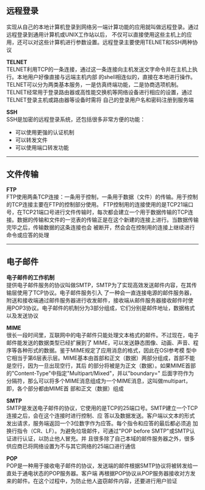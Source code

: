 ## 远程登录
实现从自己的本地计算机登录到网络另一端计算功能的应用就叫做远程登录。通过远程登录到通用计算机或UNIX工作站以后，
不仅可以直接使用这些主机上的应用，还可以对这些计算机进行参数设置。远程登录主要使用TELNET和SSH两种协议

**TELNET**  
TELNET利用TCP的一条连接，通过这一条连接向主机发送文字命令并在主机上执行。本地用户好像直接与远端主机内部
的shell相连似的，直接在本地进行操作。TELNET可以分为两类基本服务，一是仿真终端功能，二是协商选项机制。
TELNET经常用于登录路由器或高性能交换机等网络设备进行相应的设置，通过TELNET登录主机或路由器等设备时需将
自己的登录用户名和密码注册到服务端

**SSH**  
SSH是加密的远程登录系统，还包括很多非常方便的功能：
* 可以使用更强的认证机制
* 可以转发文件
* 可以使用端口转发功能

---

## 文件传输
**FTP**  
FTP使用两条TCP连接：一条用于控制，一条用于数据（文件）的传输。用于控制的TCP连接主要在FTP的控制部分使用。
FTP控制用的连接使用的是TCP21端口号，在TCP21端口号进行文件传输时，每次都会建立一个用于数据传输的TCP连
接。数据的传输和文件的一览表的传输正是在这个新建的连接上进行。当数据传输完毕之后，传输数据的这条连接也会
被断开，然会会在控制用的连接上继续进行命令或应答的处理

---

## 电子邮件
**电子邮件的工作机制**  
提供电子邮件服务的协议叫做SMTP，SMTP为了实现高效发送邮件内容，在其传输层使用了TCP协议。电子邮件服务引入
了一种会一直连接电源的邮件服务器，附送和接收端通过邮件服务器进行收发邮件，接收端从邮件服务器接收邮件时使
用POP3协议。电子邮件的机制分为3部分组成，它们分别是邮件地址，数据格式以及发送协议

**MIME**  
很长一段时间里，互联网中的电子邮件只能处理文本格式的邮件。不过现在，电子邮件能发送的数据类型已经扩展到了
MIME，可以发送静态图像、动画、声音、程序等各种形式的数据。鉴于MIME规定了应用消息的格式，因此在OSI参考模
型中它相当于第6层表示层。MIME基本由首部和正文（数据）两部分组成，首部不能是空行，因为一旦出现空行，其后
的部分将被是为正文（数据）。如果MIME首部的"Content-Type"中指定"Multipart/Mixed"，并以"boundary="
后面字符作为分隔符，那么可以将多个MIME消息组成为一个MIME消息，这叫做multipart，即，各个部分都由MIME首
部和正文（数据）组成

**SMTP**  
SMTP是发送电子邮件的协议，它使用的是TCP的25端口号。SMTP建立一个TCP连接之后，会在这个连接时进行控制、应
答以及数据发送。客户端以文本的形式发出请求，服务端返回一个3位数字作为应答。每个指令和应答的最后都必须追
加换行指令（CR、LF）。为避免垃圾邮件，可通过"POP before SMTP"或SMTP认证进行认证，以防止他人冒充。并
且很多除了自己本域的邮件服务器之外，很多供应商已将网络设置为不与其它网络的25端口进行通信

**POP**  
POP是一种用于接收电子邮件的协议，发送端的邮件根据SMTP协议将被转发给一直处于通电状态的POP服务器。客户端
再根据POP协议从POP服务器接收对方发来的邮件。在这个过程中，为防止他人盗窃邮件内容，还要进行用户验证



    
    
